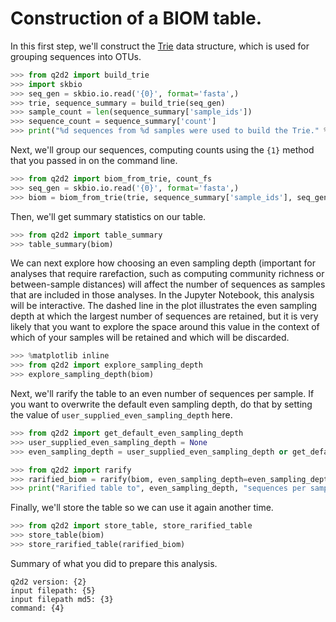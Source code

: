 # Construction of a BIOM table.

In this first step, we'll construct the [Trie](https://en.wikipedia.org/wiki/Trie)
data structure, which is used for grouping sequences into OTUs.

```python
>>> from q2d2 import build_trie
>>> import skbio
>>> seq_gen = skbio.io.read('{0}', format='fasta',)
>>> trie, sequence_summary = build_trie(seq_gen)
>>> sample_count = len(sequence_summary['sample_ids'])
>>> sequence_count = sequence_summary['count']
>>> print("%d sequences from %d samples were used to build the Trie." % (sequence_count, sample_count))
```

Next, we'll group our sequences, computing counts using the ``{1}`` method that you passed in on the command line.

```python
>>> from q2d2 import biom_from_trie, count_fs
>>> seq_gen = skbio.io.read('{0}', format='fasta',)
>>> biom = biom_from_trie(trie, sequence_summary['sample_ids'], seq_gen, count_f=count_fs['{1}'])
```

Then, we'll get summary statistics on our table.

```python
>>> from q2d2 import table_summary
>>> table_summary(biom)
```

We can next explore how choosing an even sampling depth (important for analyses that require rarefaction, such as computing community richness or between-sample distances) will affect the number of sequences as samples that are included in those analyses. In the Jupyter Notebook, this analysis will be interactive. The dashed line in the plot illustrates the even sampling depth at which the largest number of sequences are retained, but it is very likely that you want to explore the space around this value in the context of which of your samples will be retained and which will be discarded.

```python
>>> %matplotlib inline
>>> from q2d2 import explore_sampling_depth
>>> explore_sampling_depth(biom)
```

Next, we'll rarify the table to an even number of sequences per sample. If you want to overwrite the default even sampling depth, do that by setting the value of ``user_supplied_even_sampling_depth`` here.

```python
>>> from q2d2 import get_default_even_sampling_depth
>>> user_supplied_even_sampling_depth = None
>>> even_sampling_depth = user_supplied_even_sampling_depth or get_default_even_sampling_depth(biom)
```

```python
>>> from q2d2 import rarify
>>> rarified_biom = rarify(biom, even_sampling_depth=even_sampling_depth)
>>> print("Rarified table to", even_sampling_depth, "sequences per sample.")
```

Finally, we'll store the table so we can use it again another time.

```python
>>> from q2d2 import store_table, store_rarified_table
>>> store_table(biom)
>>> store_rarified_table(rarified_biom)
```

Summary of what you did to prepare this analysis.
```
q2d2 version: {2}
input filepath: {5}
input filepath md5: {3}
command: {4}
```
